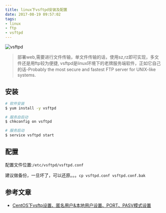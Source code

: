 ```yaml
---
title: linux下vsftpd安装及配置
date: 2017-08-19 09:57:02
tags:
- linux
- ftp
- vsftpd
---
```

![vsftpd](http://or0g12e5e.bkt.clouddn.com/blog/2017-08-26-082519.jpg)

> 部署web,需要进行文件传输，单文件传输的话，使用sz,rz即可实现，多文件还是用ftp较为便捷,
vsftpd是linux环境下的老牌服务端软件，正如它自己的话-Probably the most secure and fastest FTP server for UNIX-like systems.

## 安装

```bash
# 软件安装
$ yum install -y vsftpd

# 服务自启动
$ chkconfig on vsftpd

# 服务启动
$ service vsftpd start

```

## 配置
配置文件位置:`/etc/vsftpd/vsftpd.conf`

建议做备份，一旦坏了，可以还原。。。`cp vsftpd.conf vsftpd.conf.bak`

## 参考文章
+ [CentOS下vsftp设置、匿名用户&本地用户设置、PORT、PASV模式设置](http://desert3.iteye.com/blog/1685734)



